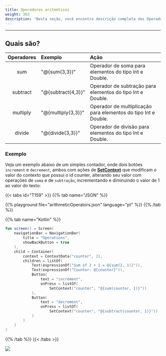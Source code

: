 ```yaml
---
title: Operadores aritméticos
weight: 363
description: 'Nesta seção, você encontra descrição completa dos Operadores Numéricas.'
---
```


---

## Quais são? 

| Operadores | Exemplo | Ação |
| :---: | :--- | :--- |
| sum | "@{sum\(3,3\)}" | Operador de soma para elementos do tipo Int e Double.  |
| subtract | "@{subtract\(4,3\)}" | Operador de subtração para elementos do tipo Int e Double.  |
| multiply | "@{multiply\(3,3\)}" | Operador de multiplicação para elementos do tipo Int e Double.  |
| divide | "@{divide\(3,3\)}" | Operador de divisão para elementos do tipo Int e Double.  |

### Exemplo

Veja um exemplo abaixo de um simples contador, onde dois botões `increment` e `decrement`, ambos com ações de [**SetContext**](/pt/docs/api/actions/setcontext) que modificam o valor do contexto que possui o id counter, alterando seu valor com operações de `soma` e de `subtração`,  incrementando e diminuindo o valor de 1 ao valor do texto:

{{< tabs id="T159" >}}
{{% tab name="JSON" %}}
<!-- json-playground:arithmeticOperators.json
{
  "_beagleComponent_" : "beagle:screenComponent",
  "navigationBar" : {
    "title" : "Operations",
    "showBackButton" : true
  },
  "child" : {
    "_beagleComponent_" : "beagle:container",
    "children" : [ {
      "_beagleComponent_" : "beagle:text",
      "text" : "Sum of 2 + 1 = @{sum(2, 1)}"
    }, {
      "_beagleComponent_" : "beagle:text",
      "text" : "Counter: @{counter}"
    }, {
      "_beagleComponent_" : "beagle:button",
      "text" : "increment",
      "onPress" : [ {
        "_beagleAction_" : "beagle:setContext",
        "contextId" : "counter",
        "value" : "@{sum(counter, 1)}"
      } ]
    }, {
      "_beagleComponent_" : "beagle:button",
      "text" : "decrement",
      "onPress" : [ {
        "_beagleAction_" : "beagle:setContext",
        "contextId" : "counter",
        "value" : "@{subtract(counter, 1)}"
      } ]
    } ],
    "context" : {
      "id" : "counter",
      "value" : 2
    }
  }
}
-->
{{% playground file="arithmeticOperators.json" language="pt" %}}
{{% /tab %}}

{{% tab name="Kotlin" %}}
```kotlin
fun screen() = Screen(
    navigationBar = NavigationBar(
        title = "Operations",
        showBackButton = true
    ),
    child = Container(
        context = ContextData("counter", 2),
        children = listOf(
            Text(expressionOf("Sum of 2 + 1 = @{sum(2, 1)}")),
            Text(expressionOf("Counter: @{counter}")),
            Button(
                text = "increment",
                onPress = listOf(
                    SetContext("counter", "@{sum(counter, 1)}"))
            ),
            Button(
                text = "decrement",
                onPress = listOf(
                    SetContext("counter", "@{subtract(counter, 1)}"))
            )
        )
    )
)
```
{{% /tab %}}
{{< /tabs >}}

![](/operadoresaritmeticos%20%281%29.gif)
